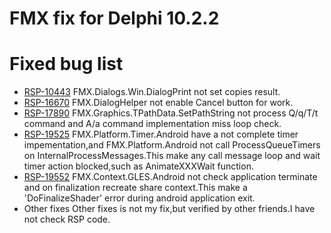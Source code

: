# FMX fix for Delphi 10.2.2

Fixed bug list
==============
* [RSP-10443](https://quality.embarcadero.com/browse/RSP-10443)
  FMX.Dialogs.Win.DialogPrint not set copies result.
* [RSP-16670](https://quality.embarcadero.com/browse/RSP-16670)
  FMX.DialogHelper not enable Cancel button for work.
* [RSP-17890](https://quality.embarcadero.com/browse/RSP-17890)
  FMX.Graphics.TPathData.SetPathString not process Q/q/T/t command and A/a command implementation miss loop check.
* [RSP-19525](https://quality.embarcadero.com/browse/RSP-19525)
  FMX.Platform.Timer.Android have a not complete timer impementation,and FMX.Platform.Android not call ProcessQueueTimers on InternalProcessMessages.This make any call message loop and wait timer action blocked,such as AnimateXXXWait function.
* [RSP-19552](https://quality.embarcadero.com/browse/RSP-19552)
  FMX.Context.GLES.Android not check application terminate and on finalization recreate share context.This make a 'DoFinalizeShader' error during android application exit.
* Other fixes
  Other fixes is not my fix,but verified by other friends.I have not check RSP code. 